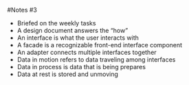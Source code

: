 #Notes #3
* Briefed on the weekly tasks
* A design document answers the “how”
* An interface is what the user interacts with
* A facade is a recognizable front-end interface component
* An adapter connects multiple interfaces together
* Data in motion refers to data traveling among interfaces
* Data in process is data that is being prepares
* Data at rest is stored and unmoving